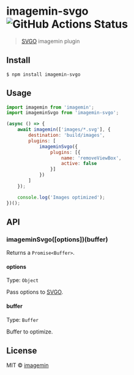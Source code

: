# imagemin-svgo ![GitHub Actions Status](https://github.com/imagemin/imagemin-svgo/workflows/test/badge.svg?branch=main)

> [SVGO](https://github.com/svg/svgo) imagemin plugin


## Install

```
$ npm install imagemin-svgo
```


## Usage

```js
import imagemin from 'imagemin';
import imageminSvgo from 'imagemin-svgo';

(async () => {
	await imagemin(['images/*.svg'], {
		destination: 'build/images',
		plugins: [
			imageminSvgo({
				plugins: [{
					name: 'removeViewBox',
					active: false
				}]
			})
		]
	});

	console.log('Images optimized');
})();
```


## API

### imageminSvgo([options])(buffer)

Returns a `Promise<Buffer>`.

#### options

Type: `Object`

Pass options to [SVGO](https://github.com/svg/svgo#configuration).

#### buffer

Type: `Buffer`

Buffer to optimize.


## License

MIT © [imagemin](https://github.com/imagemin)
